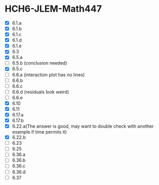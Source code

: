 # HCH6-JLEM-Math447
- [x] 6.1.a
- [x] 6.1.b
- [x] 6.1.c
- [x] 6.1.d
- [x] 6.1.e
- [x] 6.3
- [x] 6.5.a
- [ ] 6.5.b (conclusion needed)
- [x] 6.5.c
- [ ] 6.6.a (interaction plot has no lines)
- [ ] 6.6.b
- [ ] 6.6.c
- [ ] 6.6.d (residuals look weird)
- [ ] 6.6.e
- [x] 6.10
- [x] 6.11
- [x] 6.17.a
- [x] 6.17.b
- [x] 6.22.a(The answer is good, may want to double check with another example if time permits it)
- [x] 6.22.b
- [ ] 6.23
- [ ] 6.25
- [ ] 6.36.a
- [ ] 6.36.b
- [ ] 6.36.c
- [ ] 6.36.d
- [ ] 6.37
